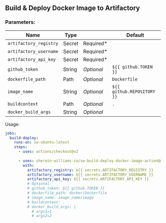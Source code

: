 
## Build & Deploy Docker Image to Artifactory

### Parameters: 
Name | Type |        | Default |
---  | ---  | ---------- | ------- |
`artifactory_registry`| Secret | Required*
`artifactory_username` | Secret | Required*
`artifactory_api_key` | Secret | Required*
`github_token` | String | *Optional* | `${{ github.TOKEN }}`
`dockerfile_path` | Path | *Optional*  | `Dockerfile`
`image_name`      | String | *Optional*  | `${{ github.REPOSITORY }}`
`buildcontext` | Path | *Optional* | `.`
`docker_build_args` | String | *Optional*

Usage:
```yaml
jobs:
  build-deploy:
    runs-on: sw-ubuntu-latest
    steps:
      - uses: actions/checkout@v2
      
      - uses: sherwin-williams-co/sw-build-deploy-docker-image-action@main
        with:
          artifactory_registry: ${{ secrets.ARTIFACTORY_REGISTRY }}
          artifactory_username: ${{ secrets.ARTIFACTORY_USERNAME }}
          artifactory_api_key: ${{ secrets.ARTIFACTORY_API_KEY }}
          # Optional
          # github_token: ${{ github.TOKEN }}
          # dockerfile_path: docker/Dockerfile
          # image_name: image_name/image
          # buildcontext: .
          # docker_build_args: |
            # args1=1
            # args2=2
```

